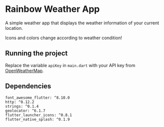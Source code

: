 # Rainbow Weather App

A simple weather app that displays the weather information of your current location.

Icons and colors change according to weather condition!

## Running the project

Replace the variable `apiKey` in `main.dart` with your API key from [OpenWeatherMap](https://openweathermap.org/).

## Dependencies
```
font_awesome_flutter: ^8.10.0
http: ^0.12.2
strings: ^0.1.4
geolocator: ^6.1.7
flutter_launcher_icons: ^0.8.1
flutter_native_splash: ^0.1.9
```